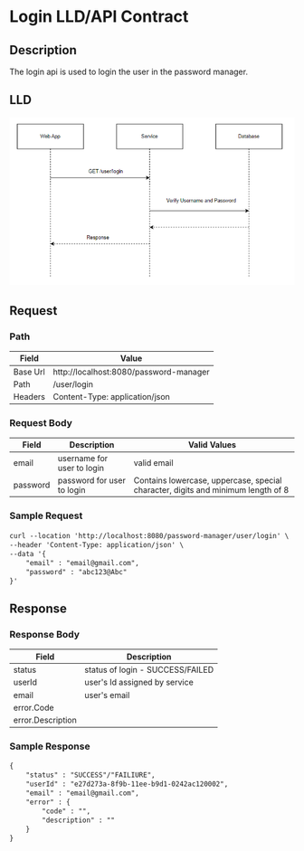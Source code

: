 # Login LLD/API Contract

## Description
The login api is used to login the user in the password manager.

## LLD
![Login Low Level Diagram](./assets/LoginLld.png)


## Request

### Path
| **Field** | **Value**                             |
|-----------|-----------                            |
| Base Url  | http://localhost:8080/password-manager|
| Path      |    /user/login                        |
| Headers   | Content-Type: application/json        |

### Request Body
| **Field** | **Description**             | **Valid Values**                                                                 |
|-----------|-----------------------------|----------------------------------------------------------------------------------|
| email     | username for user to login  | valid email                                                                      |
| password  | password for user to login  | Contains lowercase, uppercase, special character, digits and minimum length of 8 |


### Sample Request
```
curl --location 'http://localhost:8080/password-manager/user/login' \
--header 'Content-Type: application/json' \
--data '{
    "email" : "email@gmail.com",
    "password" : "abc123@Abc"
}'
```

## Response

### Response Body
| **Field**          | **Description**                    |
|--------------------|------------------------------------|
| status             | status of login  - SUCCESS/FAILED  |
| userId             |    user's Id assigned by service   |
| email              |    user's email                    |
| error.Code         |                                    |
| error.Description  |                                    |

### Sample Response
```
{
    "status" : "SUCCESS"/"FAILIURE",
    "userId" : "e27d273a-8f9b-11ee-b9d1-0242ac120002",
    "email" : "email@gmail.com",
    "error" : {
        "code" : "",
        "description" : ""
    }
}
```


